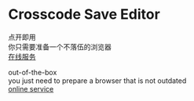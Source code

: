 # Crosscode Save Editor

点开即用  
你只需要准备一个不落伍的浏览器  
[在线服务](https://psrx.gitee.io/crosscode-save-editor/)

out-of-the-box  
you just need to prepare a browser that is not outdated
<br>
[online service](https://aadach1.github.io/crosscode-save-editor/)
